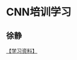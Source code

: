 

# CNN培训学习

徐静
------------------------------------------

[【学习资料】](http://note.youdao.com/noteshare?id=612c3c61eb0c7ec5fc0df33afcaf8d2e)